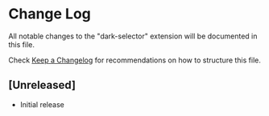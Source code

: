 # Change Log

All notable changes to the "dark-selector" extension will be documented in this file.

Check [Keep a Changelog](http://keepachangelog.com/) for recommendations on how to structure this file.

## [Unreleased]

- Initial release

